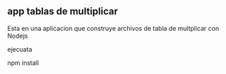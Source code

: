 ## app tablas de multiplicar
Esta en una aplicacion que construye archivos 
de tabla de multplicar con Nodejs

ejecuata

npm install
